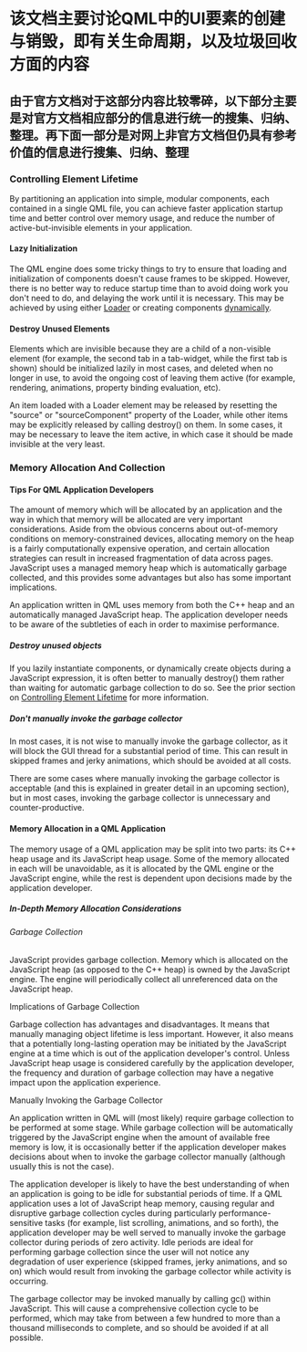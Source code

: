 # 该文档主要讨论QML中的UI要素的创建与销毁，即有关生命周期，以及垃圾回收方面的内容

## 由于官方文档对于这部分内容比较零碎，以下部分主要是对官方文档相应部分的信息进行统一的搜集、归纳、整理。再下面一部分是对网上非官方文档但仍具有参考价值的信息进行搜集、归纳、整理

### Controlling Element Lifetime
By partitioning an application into simple, modular components, each contained in a single QML file, you can achieve faster application startup time and better control over memory usage, and reduce the number of active-but-invisible elements in your application.

#### Lazy Initialization
The QML engine does some tricky things to try to ensure that loading and initialization of components doesn't cause frames to be skipped. However, there is no better way to reduce startup time than to avoid doing work you don't need to do, and delaying the work until it is necessary. This may be achieved by using either [Loader](http://doc.qt.io/qt-5/qml-qtquick-loader.html) or creating components [dynamically](http://doc.qt.io/qt-5/qtqml-javascript-dynamicobjectcreation.html).

#### Destroy Unused Elements
Elements which are invisible because they are a child of a non-visible element (for example, the second tab in a tab-widget, while the first tab is shown) should be initialized lazily in most cases, and deleted when no longer in use, to avoid the ongoing cost of leaving them active (for example, rendering, animations, property binding evaluation, etc).

An item loaded with a Loader element may be released by resetting the "source" or "sourceComponent" property of the Loader, while other items may be explicitly released by calling destroy() on them. In some cases, it may be necessary to leave the item active, in which case it should be made invisible at the very least.

### Memory Allocation And Collection

#### Tips For QML Application Developers
The amount of memory which will be allocated by an application and the way in which that memory will be allocated are very important considerations. Aside from the obvious concerns about out-of-memory conditions on memory-constrained devices, allocating memory on the heap is a fairly computationally expensive operation, and certain allocation strategies can result in increased fragmentation of data across pages. JavaScript uses a managed memory heap which is automatically garbage collected, and this provides some advantages but also has some important implications.

An application written in QML uses memory from both the C++ heap and an automatically managed JavaScript heap. The application developer needs to be aware of the subtleties of each in order to maximise performance.

##### Destroy unused objects
If you lazily instantiate components, or dynamically create objects during a JavaScript expression, it is often better to manually destroy() them rather than waiting for automatic garbage collection to do so. See the prior section on [Controlling Element Lifetime](http://doc.qt.io/qt-5/qtquick-performance.html#controlling-element-lifetime) for more information.

##### Don't manually invoke the garbage collector
In most cases, it is not wise to manually invoke the garbage collector, as it will block the GUI thread for a substantial period of time. This can result in skipped frames and jerky animations, which should be avoided at all costs.

There are some cases where manually invoking the garbage collector is acceptable (and this is explained in greater detail in an upcoming section), but in most cases, invoking the garbage collector is unnecessary and counter-productive.

#### Memory Allocation in a QML Application
The memory usage of a QML application may be split into two parts: its C++ heap usage and its JavaScript heap usage. Some of the memory allocated in each will be unavoidable, as it is allocated by the QML engine or the JavaScript engine, while the rest is dependent upon decisions made by the application developer.

##### In-Depth Memory Allocation Considerations

###### Garbage Collection
JavaScript provides garbage collection. Memory which is allocated on the JavaScript heap (as opposed to the C++ heap) is owned by the JavaScript engine. The engine will periodically collect all unreferenced data on the JavaScript heap.

Implications of Garbage Collection

Garbage collection has advantages and disadvantages. It means that manually managing object lifetime is less important. However, it also means that a potentially long-lasting operation may be initiated by the JavaScript engine at a time which is out of the application developer's control. Unless JavaScript heap usage is considered carefully by the application developer, the frequency and duration of garbage collection may have a negative impact upon the application experience.

Manually Invoking the Garbage Collector

An application written in QML will (most likely) require garbage collection to be performed at some stage. While garbage collection will be automatically triggered by the JavaScript engine when the amount of available free memory is low, it is occasionally better if the application developer makes decisions about when to invoke the garbage collector manually (although usually this is not the case).

The application developer is likely to have the best understanding of when an application is going to be idle for substantial periods of time. If a QML application uses a lot of JavaScript heap memory, causing regular and disruptive garbage collection cycles during particularly performance-sensitive tasks (for example, list scrolling, animations, and so forth), the application developer may be well served to manually invoke the garbage collector during periods of zero activity. Idle periods are ideal for performing garbage collection since the user will not notice any degradation of user experience (skipped frames, jerky animations, and so on) which would result from invoking the garbage collector while activity is occurring.

The garbage collector may be invoked manually by calling gc() within JavaScript. This will cause a comprehensive collection cycle to be performed, which may take from between a few hundred to more than a thousand milliseconds to complete, and so should be avoided if at all possible.
